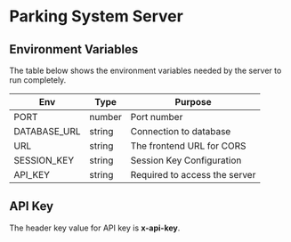 # Parking System Server

## Environment Variables

The table below shows the environment variables needed by the server to run completely.

| Env          | Type   | Purpose                       |
| ------------ | ------ | ----------------------------- |
| PORT         | number | Port number                   |
| DATABASE_URL | string | Connection to database        |
| URL          | string | The frontend URL for CORS     |
| SESSION_KEY  | string | Session Key Configuration     |
| API_KEY      | string | Required to access the server |

## API Key

The header key value for API key is **x-api-key**.

